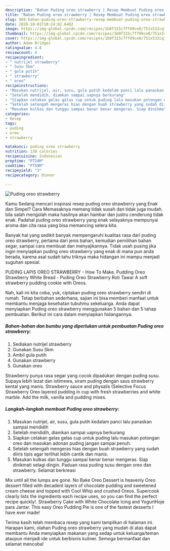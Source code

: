```yaml
---
description: "Bahan Puding oreo strawberry | Resep Membuat Puding oreo strawberry Yang Enak Dan Lezat"
title: "Bahan Puding oreo strawberry | Resep Membuat Puding oreo strawberry Yang Enak Dan Lezat"
slug: 984-bahan-puding-oreo-strawberry-resep-membuat-puding-oreo-strawberry-yang-enak-dan-lezat
date: 2020-10-01T10:24:02.648Z
image: https://img-global.cpcdn.com/recipes/1b0f315c7ff09ce8/751x532cq70/puding-oreo-strawberry-foto-resep-utama.jpg
thumbnail: https://img-global.cpcdn.com/recipes/1b0f315c7ff09ce8/751x532cq70/puding-oreo-strawberry-foto-resep-utama.jpg
cover: https://img-global.cpcdn.com/recipes/1b0f315c7ff09ce8/751x532cq70/puding-oreo-strawberry-foto-resep-utama.jpg
author: Adam Bridges
ratingvalue: 4.8
reviewcount: 8
recipeingredient:
- " nutrijel strawberry"
- " Susu Skm"
- " gula putih"
- " strawberry"
- " oreo"
recipeinstructions:
- "Masukan nutrijel, air, susu, gula putih kedalam panci lalu panaskan sampai mendidih"
- "Setelah mendidih, diamkan sampai uapnya berkurang"
- "Siapkan cetakan gelas gelas cup untuk puding lalu masukan potongan oreo dan masukan adonan puding jangan sampai penuh."
- "Setelah setengah mengeras hias dengan buah strawberry yang sudah diiris tipis agar terlihat lebih cantik dan manis."
- "Masukan kulkas dan tunggu sampai benar benar mengeras. Siap dinikmati selagi dingin. Paduan rasa puding susu dengan oreo dan strawberry. Selamat berkreasi"
categories:
- Resep
tags:
- puding
- oreo
- strawberry

katakunci: puding oreo strawberry 
nutrition: 138 calories
recipecuisine: Indonesian
preptime: "PT24M"
cooktime: "PT59M"
recipeyield: "3"
recipecategory: Dinner

---
```



![Puding oreo strawberry](https://img-global.cpcdn.com/recipes/1b0f315c7ff09ce8/751x532cq70/puding-oreo-strawberry-foto-resep-utama.jpg)

Kamu Sedang mencari inspirasi resep puding oreo strawberry yang Enak dan Simpel? Cara Memasaknya memang tidak susah dan tidak juga mudah. bila salah mengolah maka hasilnya akan hambar dan justru cenderung tidak enak. Padahal puding oreo strawberry yang enak selayaknya mempunyai aroma dan cita rasa yang bisa memancing selera kita.

Banyak hal yang sedikit banyak mempengaruhi kualitas rasa dari puding oreo strawberry, pertama dari jenis bahan, kemudian pemilihan bahan segar, sampai cara membuat dan menyajikannya. Tidak usah pusing jika ingin menyiapkan puding oreo strawberry yang enak di mana pun anda berada, karena asal sudah tahu triknya maka hidangan ini mampu menjadi suguhan spesial.

PUDING LAPIS OREO STRAWBERRY - How To Make. Pudding Oreo Strawberry White Bread - Puding Oreo Strawberry Roti Tawar A soft strawberry pudding cookie with Oreos.


Nah, kali ini kita coba, yuk, ciptakan puding oreo strawberry sendiri di rumah. Tetap berbahan sederhana, sajian ini bisa memberi manfaat untuk membantu menjaga kesehatan tubuhmu sekeluarga. Anda dapat menyiapkan Puding oreo strawberry menggunakan 5 bahan dan 5 tahap pembuatan. Berikut ini cara dalam menyiapkan hidangannya.

<!--inarticleads1-->

##### Bahan-bahan dan bumbu yang diperlukan untuk pembuatan Puding oreo strawberry:

1. Sediakan  nutrijel strawberry
1. Gunakan  Susu Skm
1. Ambil  gula putih
1. Gunakan  strawberry
1. Gunakan  oreo


Strawberry punya rasa segar yang cocok dipadukan dengan puding susu. Supaya lebih lezat dan istimewa, siram puding dengan saus strawberry kental yang manis. Strawberry sauce and physalis (Selective Focus Strawberry Oreo layered pudding in cup with fresh strawberries and white marble. Add the milk, vanilla and pudding mixes. 

<!--inarticleads2-->

##### Langkah-langkah membuat Puding oreo strawberry:

1. Masukan nutrijel, air, susu, gula putih kedalam panci lalu panaskan sampai mendidih
1. Setelah mendidih, diamkan sampai uapnya berkurang
1. Siapkan cetakan gelas gelas cup untuk puding lalu masukan potongan oreo dan masukan adonan puding jangan sampai penuh.
1. Setelah setengah mengeras hias dengan buah strawberry yang sudah diiris tipis agar terlihat lebih cantik dan manis.
1. Masukan kulkas dan tunggu sampai benar benar mengeras. Siap dinikmati selagi dingin. Paduan rasa puding susu dengan oreo dan strawberry. Selamat berkreasi


Mix until all the lumps are gone. No Bake Oreo Dessert is heavenly Oreo dessert filled with decadent layers of chocolate pudding and sweetened cream cheese and topped with Cool Whip and crushed Oreos. Supercook clearly lists the ingredients each recipe uses, so you can find the perfect recipe quickly!. Strawberry Cake with White Chocolate Icing and YogurtHoje para Jantar. This easy Oreo Pudding Pie is one of the fastest desserts I have ever made! 

Terima kasih telah membaca resep yang kami tampilkan di halaman ini. Harapan kami, olahan Puding oreo strawberry yang mudah di atas dapat membantu Anda menyiapkan makanan yang sedap untuk keluarga/teman ataupun menjadi ide untuk berbisnis kuliner. Semoga bermanfaat dan selamat mencoba!
